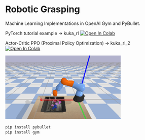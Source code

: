 # Robotic Grasping
Machine Learning Implementations in OpenAI Gym and PyBullet.

PyTorch tutorial example -> kuka_rl
[![Open In Colab](https://colab.research.google.com/assets/colab-badge.svg)](https://colab.research.google.com/github/mahyaret/kuka_rl/blob/master/kuka_rl.ipynb)

Actor-Critic PPO (Proximal Policy Optimization) -> kuka_rl_2
[![Open In Colab](https://colab.research.google.com/assets/colab-badge.svg)](https://colab.research.google.com/github/mahyaret/kuka_rl/blob/master/kuka_rl_2.ipynb)

<img src="img/kuka.gif" height="200">

```
pip install pybullet
pip install gym
```
